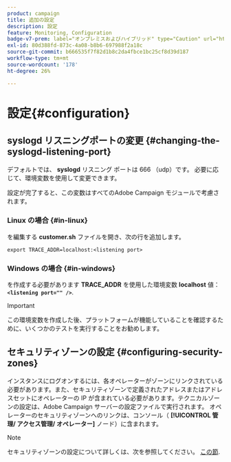 ```yaml
---
product: campaign
title: 追加の設定
description: 設定
feature: Monitoring, Configuration
badge-v7-prem: label="オンプレミスおよびハイブリッド" type="Caution" url="https://experienceleague.adobe.com/docs/campaign-classic/using/installing-campaign-classic/architecture-and-hosting-models/hosting-models-lp/hosting-models.html?lang=ja" tooltip="オンプレミスデプロイメントとハイブリッドデプロイメントにのみ適用されます"
exl-id: 80d388fd-873c-4a08-b8b6-697988f2a18c
source-git-commit: b666535f7f82d1b8c2da4fbce1bc25cf8d39d187
workflow-type: tm+mt
source-wordcount: '178'
ht-degree: 26%

---
```


# 設定{#configuration}



## syslogd リスニングポートの変更 {#changing-the-syslogd-listening-port}

デフォルトでは、 **syslogd** リスニング ポートは 666 （udp）です。 必要に応じて、環境変数を使用して変更できます。

設定が完了すると、この変数はすべてのAdobe Campaign モジュールで考慮されます。

### Linux の場合 {#in-linux}

を編集する **customer.sh** ファイルを開き、次の行を追加します。

```
export TRACE_ADDR=localhost:<listening port>
```

### Windows の場合 {#in-windows}

を作成する必要があります **TRACE_ADDR** を使用した環境変数 **localhost** 値： **`<listening port="" />`**.

>[!IMPORTANT]
>
>この環境変数を作成した後、プラットフォームが機能していることを確認するために、いくつかのテストを実行することをお勧めします。

## セキュリティゾーンの設定 {#configuring-security-zones}

インスタンスにログオンするには、各オペレーターがゾーンにリンクされている必要があります。また、セキュリティゾーンで定義されたアドレスまたはアドレスセットにオペレーターの IP が含まれている必要があります。テクニカルゾーンの設定は、Adobe Campaign サーバーの設定ファイルで実行されます。 オペレーターのセキュリティゾーンへのリンクは、コンソール（ **[!UICONTROL 管理/ アクセス管理/ オペレーター]** ノード）に含まれます。

>[!NOTE]
>
>セキュリティゾーンの設定について詳しくは、次を参照してください。 [この節](../../installation/using/security-zones.md).
